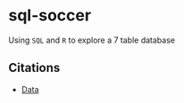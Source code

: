 # sql-soccer
Using `SQL` and `R` to explore a 7 table database

## Citations
- [Data](https://www.kaggle.com/datasets/technika148/football-database?select=leagues.csv)
